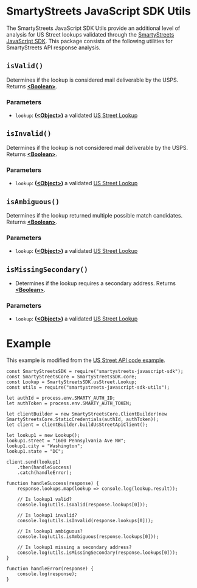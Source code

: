 # SmartyStreets JavaScript SDK Utils

The SmartyStreets JavaScript SDK Utils provide an additional level of analysis for US Street lookups validated through the [SmartyStreets JavaScript SDK](https://www.npmjs.com/package/smartystreets-javascript-sdk). This package consists of the following utilities for SmartyStreets API response analysis.

## `isValid()`
Determines if the lookup is considered mail deliverable by the USPS. Returns **[&lt;Boolean&gt;](https://developer.mozilla.org/docs/Web/JavaScript/Reference/Global_Objects/Boolean)**.

### Parameters
  - `lookup`: **([&lt;Object&gt;](https://developer.mozilla.org/docs/Web/JavaScript/Reference/Global_Objects/Object))** a validated [US Street Lookup](https://github.com/smartystreets/smartystreets-javascript-sdk/blob/master/src/us_street/Lookup.js)

## `isInvalid()`
Determines if the lookup is not considered mail deliverable by the USPS. Returns **[&lt;Boolean&gt;](https://developer.mozilla.org/docs/Web/JavaScript/Reference/Global_Objects/Boolean)**.
  
### Parameters
  - `lookup`: **([&lt;Object&gt;](https://developer.mozilla.org/docs/Web/JavaScript/Reference/Global_Objects/Object))** a validated [US Street Lookup](https://github.com/smartystreets/smartystreets-javascript-sdk/blob/master/src/us_street/Lookup.js)

## `isAmbiguous()`
Determines if the lookup returned multiple possible match candidates. Returns **[&lt;Boolean&gt;](https://developer.mozilla.org/docs/Web/JavaScript/Reference/Global_Objects/Boolean)**.
  
### Parameters
  - `lookup`: **([&lt;Object&gt;](https://developer.mozilla.org/docs/Web/JavaScript/Reference/Global_Objects/Object))** a validated [US Street Lookup](https://github.com/smartystreets/smartystreets-javascript-sdk/blob/master/src/us_street/Lookup.js)

## `isMissingSecondary()`
  - Determines if the lookup requires a secondary address. Returns **[&lt;Boolean&gt;](https://developer.mozilla.org/docs/Web/JavaScript/Reference/Global_Objects/Boolean)**.

### Parameters
  - `lookup`: **([&lt;Object&gt;](https://developer.mozilla.org/docs/Web/JavaScript/Reference/Global_Objects/Object))** a validated [US Street Lookup](https://github.com/smartystreets/smartystreets-javascript-sdk/blob/master/src/us_street/Lookup.js)


# Example
This example is modified from the [US Street API code example](https://github.com/smartystreets/smartystreets-javascript-sdk/blob/master/examples/us_street.js).

    const SmartyStreetsSDK = require("smartystreets-javascript-sdk");
    const SmartyStreetsCore = SmartyStreetsSDK.core;
    const Lookup = SmartyStreetsSDK.usStreet.Lookup;
    const utils = require("smartystreets-javascript-sdk-utils");
    
    let authId = process.env.SMARTY_AUTH_ID;
    let authToken = process.env.SMARTY_AUTH_TOKEN;
    
    let clientBuilder = new SmartyStreetsCore.ClientBuilder(new SmartyStreetsCore.StaticCredentials(authId, authToken));
    let client = clientBuilder.buildUsStreetApiClient();
    
    let lookup1 = new Lookup();
    lookup1.street = "1600 Pennsylvania Ave NW";
    lookup1.city = "Washington";
    lookup1.state = "DC";
        
    client.send(lookup1)
        .then(handleSuccess)
        .catch(handleError);
    
    function handleSuccess(response) {
        response.lookups.map(lookup => console.log(lookup.result));
        
        // Is lookup1 valid?
        console.log(utils.isValid(response.lookups[0]));
        
        // Is lookup1 invalid?
        console.log(utils.isInvalid(response.lookups[0]));
        
        // Is lookup1 ambiguous?
        console.log(utils.isAmbiguous(response.lookups[0]));
        
        // Is lookup1 missing a secondary address?
        console.log(utils.isMissingSecondary(response.lookups[0]));
    }
    
    function handleError(response) {
        console.log(response);
    }